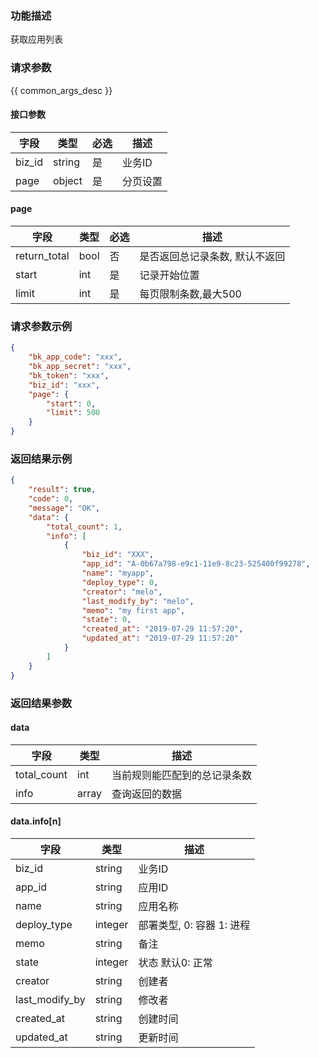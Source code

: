 ### 功能描述

获取应用列表

### 请求参数

{{ common_args_desc }}

#### 接口参数

| 字段        |  类型     | 必选   |  描述    |
|-------------|-----------|--------|----------|
| biz_id      |  string   | 是     | 业务ID   |
| page        |  object   | 是     | 分页设置 |

#### page

| 字段         |  类型  | 必选   |  描述      |
|--------------|--------|--------|------------|
| return_total |  bool  | 否     | 是否返回总记录条数, 默认不返回 |
| start        |  int   | 是     | 记录开始位置 |
| limit        |  int   | 是     | 每页限制条数,最大500 |

### 请求参数示例

```json
{
    "bk_app_code": "xxx",
    "bk_app_secret": "xxx",
    "bk_token": "xxx",
    "biz_id": "xxx",
    "page": {
        "start": 0,
        "limit": 500
    }
}
```

### 返回结果示例

```json
{
    "result": true,
    "code": 0,
    "message": "OK",
    "data": {
        "total_count": 1,
        "info": [
            {
                "biz_id": "XXX",
                "app_id": "A-0b67a798-e9c1-11e9-8c23-525400f99278",
                "name": "myapp",
                "deploy_type": 0,
                "creator": "melo",
                "last_modify_by": "melo",
                "memo": "my first app",
                "state": 0,
                "created_at": "2019-07-29 11:57:20",
                "updated_at": "2019-07-29 11:57:20"
            }
        ]
    }
}
```

### 返回结果参数

#### data

| 字段        | 类型      | 描述      |
|-------------|-----------|-----------|
| total_count | int       | 当前规则能匹配到的总记录条数 |
| info        | array     | 查询返回的数据 |

#### data.info[n]

| 字段           | 类型      | 描述    |
|----------------|-----------|---------|
| biz_id         |  string   | 业务ID  |
| app_id         |  string   | 应用ID  |
| name           |  string   | 应用名称 |
| deploy_type    |  integer  | 部署类型, 0: 容器  1: 进程 |
| memo           |  string   | 备注 |
| state          |  integer  | 状态 默认0: 正常 |
| creator        |  string   | 创建者 |
| last_modify_by |  string   | 修改者 |
| created_at     |  string   | 创建时间 |
| updated_at     |  string   | 更新时间 |
